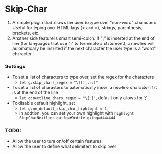 # Skip-Char

1. A simple plugin that allows the user to type over "non-word" characters. Useful for
   typing over HTML tags (< and >), strings, parenthesis, brackets, etc.
2. Another side feature is smart semi-colon. If ";" is inserted at the end of line (for languages that use ";" to
   terminate a statement), a newline will automatically be inserted if the next character
   the user type is a "word" character.

### Settings

- To set a list of characters to type over, set the regex for the characters
  - `let g:skip_chars_regex = "\[(),.;:]"`
- To set a list of characters to automatically insert a newline character if it is at the end of the line
  - `let g:nextline_chars_regex = "\[;]"`, default only allows for ';'
- To disable default highlight, set
  - `let g:no_default_skip_char_highlight = 1`,
  - In addtion, you can set your own highlight with `highlight SkipCharNextline guifg=#9cdcfe guibg=#444444`

### TODO:

- Allow the user to turn on/off certain features
- Allow the user to define what delimiters to skip over
